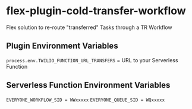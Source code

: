 # flex-plugin-cold-transfer-workflow
Flex solution to re-route "transferred" Tasks through a TR Workflow

## Plugin Environment Variables

`process.env.TWILIO_FUNCTION_URL_TRANSFERS` = URL to your Serverless Function

## Serverless Function Environment Variables

`EVERYONE_WORKFLOW_SID = WWxxxxx`
`EVERYONE_QUEUE_SID = WQxxxxx`
